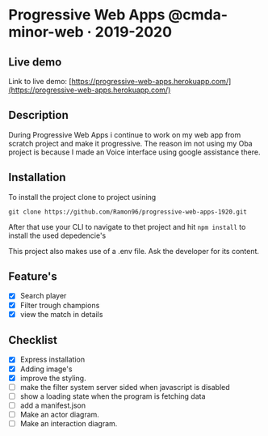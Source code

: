 # Progressive Web Apps @cmda-minor-web · 2019-2020

<!-- Add a link to your live demo in Github Pages 🌐-->
## Live demo
Link to live demo: [https://progressive-web-apps.herokuapp.com/](https://progressive-web-apps.herokuapp.com/)

<!-- ☝️ replace this description with a description of your own work -->
## Description
During Progressive Web Apps i continue to work on my web app from scratch project and make it progressive. The reason im not using my Oba project is because I made an Voice interface using google assistance there. 

<!-- Add a nice image here at the end of the week, showing off your shiny frontend 📸 -->

<!-- Maybe a table of contents here? 📚 -->

<!-- How about a section that describes how to install this project? 🤓 -->
## Installation
To install the project clone to project usining 

`git clone https://github.com/Ramon96/progressive-web-apps-1920.git`

After that use your CLI to navigate to thet project and hit `npm install` to install the used depedencie's

This project also makes use of a .env file. Ask the developer for its content.

<!-- ...but how does one use this project? What are its features 🤔 -->
## Feature's
-[x] Search player
-[x] Filter trough champions
-[x] view the match in details

<!-- What external data source is featured in your project and what are its properties 🌠 -->

<!-- Maybe a checklist of done stuff and stuff still on your wishlist? ✅ -->
## Checklist
-[x] Express installation
-[x] Adding image's
-[x] improve the styling.
-[ ] make the filter system server sided when javascript is disabled
-[ ] show a loading state when the program is fetching data
-[ ] add a manifest.json
-[ ] Make an actor diagram.
-[ ] Make an interaction diagram.

<!-- How about a license here? 📜 (or is it a licence?) 🤷 -->
